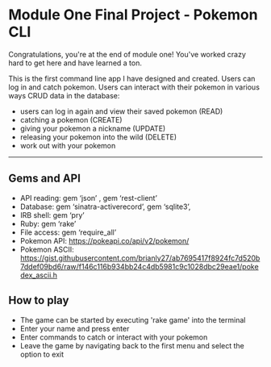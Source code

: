 Module One Final Project - Pokemon CLI
========================

Congratulations, you're at the end of module one! You've worked crazy hard to get here and have learned a ton.

This is the first command line app I have designed and created. Users can log in and catch pokemon. Users can interact with their pokemon in various ways CRUD data in the database:
  - users can log in again and view their saved pokemon (READ)
  - catching a pokemon (CREATE)
  - giving your pokemon a nickname (UPDATE)
  - releasing your pokemon into the wild (DELETE)
  - work out with your pokemon 

---

## Gems and API

  - API reading: gem ‘json’ , gem ‘rest-client’
  - Database: gem ‘sinatra-activerecord’, gem ‘sqlite3’,
  - IRB shell: gem ‘pry’
  - Ruby: gem ‘rake’
  - File access: gem ‘require_all’
  - Pokemon API: https://pokeapi.co/api/v2/pokemon/
  - Pokemon ASCII: https://gist.githubusercontent.com/brianly27/ab7695417f8924fc7d520b7ddef09bd6/raw/f146c116b934bb24c4db5981c9c1028dbc29eae1/pokedex_ascii.h


## How to play

  - The game can be started by executing 'rake game' into the terminal
  - Enter your name and press enter
  - Enter commands to catch or interact with your pokemon
  - Leave the game by navigating back to the first menu and select the option to exit

